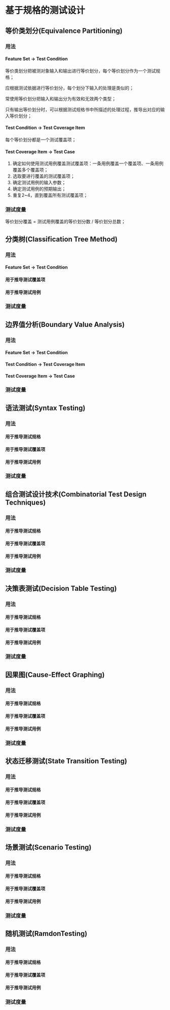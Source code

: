 # 基于规格的测试设计

## 等价类划分\(Equivalence Partitioning\)

### 用法

#### Feature Set -&gt; Test Condition

等价类划分把被测对象输入和输出进行等价划分，每个等价划分作为一个测试规格；

应根据测试依据进行等价划分，每个划分下输入的处理是类似的；

常使用等价划分把输入和输出分为有效和无效两个类型；

只有输出等价划分时，可以根据测试规格书中所描述的处理过程，推导出对应的输入等价划分；

#### Test Condition -&gt; Test Coverage Item

每个等价划分都是一个测试覆盖项；

#### Test Coverage Item -&gt; Test Case

1. 确定如何使用测试用例覆盖测试覆盖项：一条用例覆盖一个覆盖项、一条用例覆盖多个覆盖项；
2. 选取要进行覆盖的测试覆盖项；
3. 确定测试用例的输入参数；
4. 确定测试用例的预期输出；
5. 重复2~4，直到覆盖所有测试覆盖项；

### 测试度量

等价划分覆盖 = 测试用例覆盖的等价划分数 / 等价划分总数；

## 分类树\(Classification Tree Method\)

### 用法

#### Feature Set -&gt; Test Condition



#### 用于推导测试覆盖项

#### 用于推导测试用例

### 测试度量

## 边界值分析\(Boundary Value Analysis\)

### 用法

#### Feature Set -&gt; Test Condition

#### Test Condition -&gt; Test Coverage Item

#### Test Coverage Item -&gt; Test Case

### 测试度量

## 语法测试\(Syntax Testing\)

### 用法

#### 用于推导测试规格

#### 用于推导测试覆盖项

#### 用于推导测试用例

### 测试度量

## 组合测试设计技术\(Combinatorial Test Design Techniques\)

### 用法

#### 用于推导测试规格

#### 用于推导测试覆盖项

#### 用于推导测试用例

### 测试度量

## 决策表测试\(Decision Table Testing\)

### 用法

#### 用于推导测试规格

#### 用于推导测试覆盖项

#### 用于推导测试用例

### 测试度量

## 因果图\(Cause-Effect Graphing\)

### 用法

#### 用于推导测试规格

#### 用于推导测试覆盖项

#### 用于推导测试用例

### 测试度量

## 状态迁移测试\(State Transition Testing\)

### 用法

#### 用于推导测试规格

#### 用于推导测试覆盖项

#### 用于推导测试用例

### 测试度量

## 场景测试\(Scenario Testing\)

### 用法

#### 用于推导测试规格

#### 用于推导测试覆盖项

#### 用于推导测试用例

### 测试度量

## 随机测试\(RamdonTesting\)

### 用法

#### 用于推导测试规格

#### 用于推导测试覆盖项

#### 用于推导测试用例

### 测试度量

